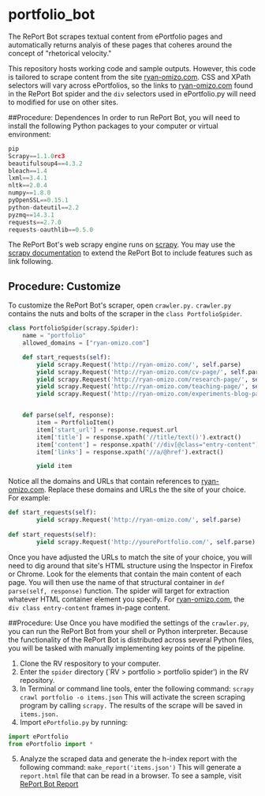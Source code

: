 # portfolio_bot

The RePort Bot scrapes textual content from ePortfolio pages and automatically returns analyis of these pages that coheres around the concept of "rhetorical velocity." 

This repository hosts working code and sample outputs. However, this code is tailored to scrape content from the site [ryan-omizo.com](https://ryan-omizo.com). CSS and XPath selectors will vary across ePortfolios, so the links to [ryan-omizo.com](https://ryan-omizo.com) found in the RePort Bot spider and the `div` selectors used in ePortfolio.py will need to modified for use on other sites. 

##Procedure: Dependences
In order to run RePort Bot, you will need to install the following Python packages to your computer or virtual environment:
```python
pip
Scrapy==1.1.0rc3
beautifulsoup4==4.3.2
bleach==1.4
lxml==3.4.1
nltk==2.0.4
numpy==1.8.0
pyOpenSSL==0.15.1
python-dateutil==2.2
pyzmq==14.3.1
requests==2.7.0
requests-oauthlib==0.5.0
```
The RePort Bot's web scrapy engine runs on [scrapy](http://scrapy.org/). You may use the [scrapy documentation](http://doc.scrapy.org/en/latest/intro/tutorial.html) to extend the RePort Bot to include features such as link following.

## Procedure: Customize
To customize the RePort Bot's scraper, open `crawler.py.` `crawler.py` contains the nuts and bolts of the scraper in the `class PortfolioSpider`. 

```python
class PortfolioSpider(scrapy.Spider):
    name = "portfolio"
    allowed_domains = ["ryan-omizo.com"]

    def start_requests(self):
        yield scrapy.Request('http://ryan-omizo.com/', self.parse)
        yield scrapy.Request('http://ryan-omizo.com/cv-page/', self.parse)
        yield scrapy.Request('http://ryan-omizo.com/research-page/', self.parse)
        yield scrapy.Request('http://ryan-omizo.com/teaching-page/', self.parse)
        yield scrapy.Request('http://ryan-omizo.com/experiments-blog-page/', self.parse)


    def parse(self, response):
        item = PortfolioItem()
        item['start_url'] = response.request.url
        item['title'] = response.xpath('//title/text()').extract()
        item['content'] = response.xpath('//div[@class="entry-content"]').extract()
        item['links'] = response.xpath('//a/@href').extract()

        yield item
```


Notice all the domains and URLs that contain references to [ryan-omizo.com](https://ryan-omizo.com). Replace these domains and URLs the the site of your choice. For example:

```python
def start_requests(self):
        yield scrapy.Request('http://ryan-omizo.com/', self.parse)
        
def start_requests(self):
        yield scrapy.Request('http://yourePortfolio.com/', self.parse)
```
        
Once you have adjusted the URLs to match the site of your choice, you will need to dig around that site's HTML structure using the Inspector in Firefox or Chrome. Look for the elements that contain the main content of each page. You will then use the name of that structural container in `def parse(self, response)` function. The spider will target for extraction whatever HTML container element you specify. For [ryan-omizo.com](https://ryan-omizo.com), the `div class entry-content` frames in-page content. 

##Procedure: Use
Once you have modified the settings of the `crawler.py`, you can run the RePort Bot from your shell or Python interpreter. Because the functionality of the RePort Bot is distributed across several Python files, you will be tasked with manually implementing key points of the pipeline. 

1. Clone the RV respository to your computer.
2. Enter the `spider` directory (`RV > portfolio > portfolio spider') in the RV repository.
3. In Terminal or command line tools, enter the following command:
`scrapy crawl portfolio -o items.json`
This will activate the screen scraping program by calling `scrapy.` The results of the scrape will be saved in `items.json.`
4. Import `ePortfolio.py` by running:
```python
import ePortfolio
from ePortfolio import *
```
5. Analyze the scraped data and generate the h-index report with the following command:
`make_report('items.json')`
This will generate a `report.html` file that can be read in a browser. To see a sample, visit [RePort Bot Report](http://rmomizo.github.io/RePort_Bot/report)



        
        
